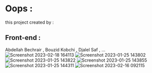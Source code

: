 # Oops :
this project created by :
## Front-end :
Abdellah Bechrair , Bouzid Kobchi , Djalel Saf , ...
![Screenshot 2023-02-18 164113](https://user-images.githubusercontent.com/106019236/219874895-4aa5bfd5-40c4-47b3-b815-cf4668b3dd36.png)
![Screenshot 2023-01-25 143802](https://user-images.githubusercontent.com/106019236/214579209-b4652731-f27f-4ad8-8467-dbe05415ba17.png)
![Screenshot 2023-01-25 143822](https://user-images.githubusercontent.com/106019236/214579224-f3023b2e-1ecf-4afb-88af-16bf530c39e3.png)
![Screenshot 2023-01-25 143855](https://user-images.githubusercontent.com/106019236/214579237-e902b6c9-ac43-454d-a66c-c7d2162a8faa.png)
![Screenshot 2023-01-25 144311](https://user-images.githubusercontent.com/106019236/214579247-82527268-bccb-483e-a339-1c0a2ba524ad.png)
![Screenshot 2023-02-16 092115](https://user-images.githubusercontent.com/106019236/219874753-6948a741-fbec-4451-8447-e17807fea0fa.png)
